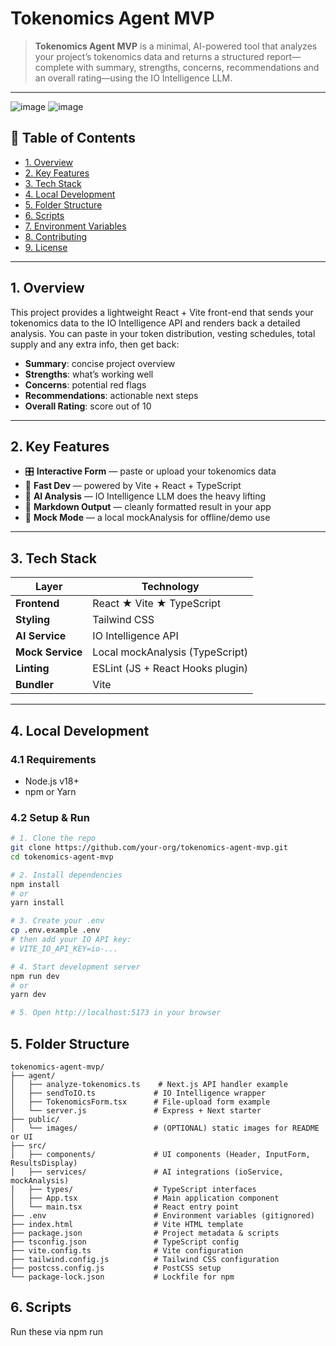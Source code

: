 # Tokenomics Agent MVP

> **Tokenomics Agent MVP** is a minimal, AI-powered tool that analyzes your project’s tokenomics data and returns a structured report—complete with summary, strengths, concerns, recommendations and an overall rating—using the IO Intelligence LLM.

---

![image](https://github.com/user-attachments/assets/1e9aecc4-86ce-4719-bb9e-e4bdf597eba2)
![image](https://github.com/user-attachments/assets/88e4c997-4f87-4649-a8eb-e381e740f7bb)


## 📙 Table of Contents

- [1. Overview](#1-overview)  
- [2. Key Features](#2-key-features)  
- [3. Tech Stack](#3-tech-stack)  
- [4. Local Development](#4-local-development)  
- [5. Folder Structure](#5-folder-structure)  
- [6. Scripts](#6-scripts)  
- [7. Environment Variables](#7-environment-variables)  
- [8. Contributing](#8-contributing)  
- [9. License](#9-license)  

---

## 1. Overview

This project provides a lightweight React + Vite front-end that sends your tokenomics data to the IO Intelligence API and renders back a detailed analysis. You can paste in your token distribution, vesting schedules, total supply and any extra info, then get back:

- **Summary**: concise project overview  
- **Strengths**: what’s working well  
- **Concerns**: potential red flags  
- **Recommendations**: actionable next steps  
- **Overall Rating**: score out of 10  

---

## 2. Key Features

- 🎛 **Interactive Form** — paste or upload your tokenomics data  
- 🚀 **Fast Dev** — powered by Vite + React + TypeScript  
- 🤖 **AI Analysis** — IO Intelligence LLM does the heavy lifting  
- 📄 **Markdown Output** — cleanly formatted result in your app  
- 🔄 **Mock Mode** — a local mockAnalysis for offline/demo use  

---

## 3. Tech Stack

| Layer            | Technology                         |
| ---------------- | ---------------------------------- |
| **Frontend**     | React ★ Vite ★ TypeScript          |
| **Styling**      | Tailwind CSS                       |
| **AI Service**   | IO Intelligence API                |
| **Mock Service** | Local mockAnalysis (TypeScript)    |
| **Linting**      | ESLint (JS + React Hooks plugin)   |
| **Bundler**      | Vite                               |

---

## 4. Local Development

### 4.1 Requirements

- Node.js v18+  
- npm or Yarn  

### 4.2 Setup & Run

```bash
# 1. Clone the repo
git clone https://github.com/your-org/tokenomics-agent-mvp.git
cd tokenomics-agent-mvp

# 2. Install dependencies
npm install
# or
yarn install

# 3. Create your .env
cp .env.example .env
# then add your IO API key:
# VITE_IO_API_KEY=io-...

# 4. Start development server
npm run dev
# or
yarn dev

# 5. Open http://localhost:5173 in your browser
```

## 5. Folder Structure

```plaintext
tokenomics-agent-mvp/
├── agent/
│   ├── analyze-tokenomics.ts    # Next.js API handler example
│   ├── sendToIO.ts             # IO Intelligence wrapper
│   ├── TokenomicsForm.tsx      # File-upload form example
│   └── server.js               # Express + Next starter
├── public/
│   └── images/                 # (OPTIONAL) static images for README or UI
├── src/
│   ├── components/             # UI components (Header, InputForm, ResultsDisplay)
│   ├── services/               # AI integrations (ioService, mockAnalysis)
│   ├── types/                  # TypeScript interfaces
│   ├── App.tsx                 # Main application component
│   └── main.tsx                # React entry point
├── .env                        # Environment variables (gitignored)
├── index.html                  # Vite HTML template
├── package.json                # Project metadata & scripts
├── tsconfig.json               # TypeScript config
├── vite.config.ts              # Vite configuration
├── tailwind.config.js          # Tailwind CSS configuration
├── postcss.config.js           # PostCSS setup
└── package-lock.json           # Lockfile for npm
```


## 6. Scripts
Run these via npm run <script> or yarn <script>:

- dev — start Vite dev server
- build — build production bundle
- preview — preview the production build locally
- lint — run ESLint across the codebase

## 7. Environment Variables
Create a .env file at the project root:

```VITE_IO_API_KEY=your-io-intelligence-api-key```

- VITE_IO_API_KEY — your IO Intelligence API key used by /src/services/ioService.ts

## 8. Contributing
We welcome contributions! To get started:

1- Fork the repo & clone your fork

2- Create a feature branch:
```git checkout -b feature/your-feature```

3- Make your changes & add tests if applicable

4- Commit with a clear message:
```git commit -m "feat: add awesome feature```

5- Push and open a Pull Request against main

## 9. License
This project is released under the MIT License.





